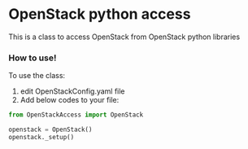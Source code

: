 # OpenStack python access
This is a class to access OpenStack from OpenStack python libraries


### How to use!

To use the class:
1. edit OpenStackConfig.yaml file
2. Add below codes to your file:

  ```python
  from OpenStackAccess import OpenStack

  openstack = OpenStack()
  openstack._setup()
  ```

